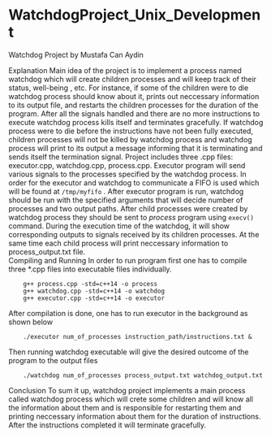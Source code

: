 # WatchdogProject_Unix_Development
Watchdog Project by Mustafa Can Aydin


Explanation
Main idea of the project is to implement a process named watchdog which will create children processes and will keep track of their status, well-being , etc. For instance, if some of the children were to die watchdog process should know about it, prints out neccessary information to its output file, and restarts the children processes for the duration of the program. After all the signals handled and there are no more instructions to execute watchdog process kills itself and terminates gracefully. If watchdog process were to die before the instructions have not been fully executed, children processes will not be killed by watchdog process and watchdog process will print to its output a message informing that it is terminating and sends itself the termination signal. Project includes three .cpp files: executor.cpp, watchdog.cpp, process.cpp. Executor program will send various signals to the processes specified by the watchdog process. In order for the executor and watchdog to communicate a FIFO is used which will be found at `/tmp/myfifo` . After executor program is run,  watchdog should be run with the specified arguments that will decide number of processes and two output paths. After child processes were created by watchdog process they should be sent to *process* program using `execv()` command. During the execution time of the watchdog, it will show corresponding outputs to signals received by its children processes. At the same time each child process will print neccessary information to process_output.txt file.  
Compiling and Running 
In order to run program first one has to compile three *.cpp files into executable files individually.
~~~~~~~~~~~~~~~{.cpp}
    g++ process.cpp -std=c++14 -o process
    g++ watchdog.cpp -std=c++14 -o watchdog
    g++ executor.cpp -std=c++14 -o executor
~~~~~~~~~~~~~~~
After compilation is done, one has to run executor in the background as shown below 

~~~~~~~~~~~~~~~{.cpp}
    ./executor num_of_processes instruction_path/instructions.txt &
~~~~~~~~~~~~~~~
Then running watchdog executable will give the desired outcome of the program to the output files

~~~~~~~~~~~~~~~{.cpp}
    ./watchdog num_of_processes process_output.txt watchdog_output.txt
~~~~~~~~~~~~~~~
Conclusion
To sum it up, watchdog project implements a main process called watchdog process which will crete some children and will know all the information about them and is responsible for restarting them and printing neccessary information about them for the duration of instructions. After the instructions completed it will terminate gracefully. 
